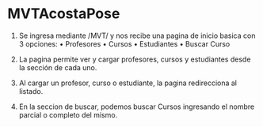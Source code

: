 # MVTAcostaPose

1. Se ingresa mediante /MVT/ y nos recibe una pagina de inicio basica con 3 opciones:
    • Profesores
    • Cursos
    • Estudiantes
    • Buscar Curso

2. La pagina permite ver y cargar profesores, cursos y estudiantes desde la sección de cada uno.

3. Al cargar un profesor, curso o estudiante, la pagina redirecciona al listado.

4. En la seccion de buscar, podemos buscar Cursos ingresando el nombre parcial o completo del mismo.